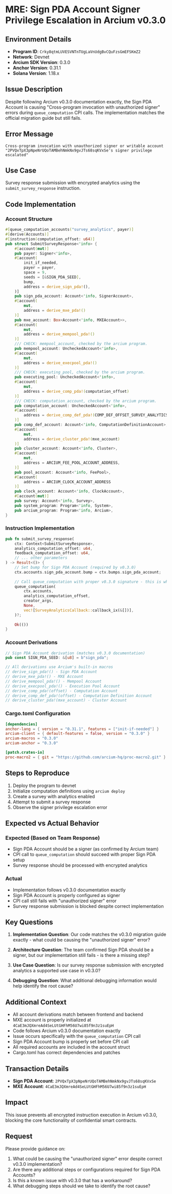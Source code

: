 # MRE: Sign PDA Account Signer Privilege Escalation in Arcium v0.3.0

## Environment Details
- **Program ID**: `Crky8qtmLUVESVNTnTUgLaVnUdgBvCQuFzsGmEFSKmZ2`
- **Network**: Devnet
- **Arcium SDK Version**: 0.3.0
- **Anchor Version**: 0.31.1
- **Solana Version**: 1.18.x

## Issue Description
Despite following Arcium v0.3.0 documentation exactly, the Sign PDA Account is causing "Cross-program invocation with unauthorized signer" errors during `queue_computation` CPI calls. The implementation matches the official migration guide but still fails.

## Error Message
```
Cross-program invocation with unauthorized signer or writable account
"2PVQxTpX3pNpeNrUQoTAMBehNmkNx9gvJTs68sqKVxSe's signer privilege escalated"
```

## Use Case
Survey response submission with encrypted analytics using the `submit_survey_response` instruction.

## Code Implementation

### Account Structure
```rust
#[queue_computation_accounts("survey_analytics", payer)]
#[derive(Accounts)]
#[instruction(computation_offset: u64)]
pub struct SubmitSurveyResponse<'info> {
    #[account(mut)]
    pub payer: Signer<'info>,
    #[account(
        init_if_needed,
        payer = payer,
        space = 9,
        seeds = [&SIGN_PDA_SEED],
        bump,
        address = derive_sign_pda!(),
    )]
    pub sign_pda_account: Account<'info, SignerAccount>,
    #[account(
        mut,
        address = derive_mxe_pda!()
    )]
    pub mxe_account: Box<Account<'info, MXEAccount>>,
    #[account(
        mut,
        address = derive_mempool_pda!()
    )]
    /// CHECK: mempool_account, checked by the arcium program.
    pub mempool_account: UncheckedAccount<'info>,
    #[account(
        mut,
        address = derive_execpool_pda!()
    )]
    /// CHECK: executing_pool, checked by the arcium program.
    pub executing_pool: UncheckedAccount<'info>,
    #[account(
        mut,
        address = derive_comp_pda!(computation_offset)
    )]
    /// CHECK: computation_account, checked by the arcium program.
    pub computation_account: UncheckedAccount<'info>,
    #[account(
        address = derive_comp_def_pda!(COMP_DEF_OFFSET_SURVEY_ANALYTICS)
    )]
    pub comp_def_account: Account<'info, ComputationDefinitionAccount>,
    #[account(
        mut,
        address = derive_cluster_pda!(mxe_account)
    )]
    pub cluster_account: Account<'info, Cluster>,
    #[account(
        mut,
        address = ARCIUM_FEE_POOL_ACCOUNT_ADDRESS,
    )]
    pub pool_account: Account<'info, FeePool>,
    #[account(
        address = ARCIUM_CLOCK_ACCOUNT_ADDRESS
    )]
    pub clock_account: Account<'info, ClockAccount>,
    #[account(mut)]
    pub survey: Account<'info, Survey>,
    pub system_program: Program<'info, System>,
    pub arcium_program: Program<'info, Arcium>,
}
```

### Instruction Implementation
```rust
pub fn submit_survey_response(
    ctx: Context<SubmitSurveyResponse>,
    analytics_computation_offset: u64,
    feedback_computation_offset: u64,
    // ... other parameters
) -> Result<()> {
    // Set bump for Sign PDA Account (required by v0.3.0)
    ctx.accounts.sign_pda_account.bump = ctx.bumps.sign_pda_account;
    
    // Call queue_computation with proper v0.3.0 signature - this is where the error occurs
    queue_computation(
        ctx.accounts,
        analytics_computation_offset,
        creator_args,
        None,
        vec![SurveyAnalyticsCallback::callback_ix(&[])],
    )?;
    
    Ok(())
}
```

### Account Derivations
```rust
// Sign PDA Account derivation (matches v0.3.0 documentation)
pub const SIGN_PDA_SEED: &[u8] = b"sign_pda";

// All derivations use Arcium's built-in macros
// derive_sign_pda!() - Sign PDA Account
// derive_mxe_pda!() - MXE Account  
// derive_mempool_pda!() - Mempool Account
// derive_execpool_pda!() - Execution Pool Account
// derive_comp_pda!(offset) - Computation Account
// derive_comp_def_pda!(offset) - Computation Definition Account
// derive_cluster_pda!(mxe_account) - Cluster Account
```

### Cargo.toml Configuration
```toml
[dependencies]
anchor-lang = { version = "0.31.1", features = ["init-if-needed"] }
arcium-client = { default-features = false, version = "0.3.0" }
arcium-macros = "0.3.0"
arcium-anchor = "0.3.0"

[patch.crates-io]
proc-macro2 = { git = "https://github.com/arcium-hq/proc-macro2.git" }
```

## Steps to Reproduce
1. Deploy the program to devnet
2. Initialize computation definitions using `arcium deploy`
3. Create a survey with analytics enabled
4. Attempt to submit a survey response
5. Observe the signer privilege escalation error

## Expected vs Actual Behavior

### Expected (Based on Team Response)
- Sign PDA Account should be a signer (as confirmed by Arcium team)
- CPI call to `queue_computation` should succeed with proper Sign PDA setup
- Survey response should be processed with encrypted analytics

### Actual
- Implementation follows v0.3.0 documentation exactly
- Sign PDA Account is properly configured as signer
- CPI call still fails with "unauthorized signer" error
- Survey response submission is blocked despite correct implementation

## Key Questions 

1. **Implementation Question**: Our code matches the v0.3.0 migration guide exactly - what could be causing the "unauthorized signer" error?

2. **Architecture Question**: The team confirmed Sign PDA should be a signer, but our implementation still fails - is there a missing step?

3. **Use Case Question**: Is our survey response submission with encrypted analytics a supported use case in v0.3.0?

4. **Debugging Question**: What additional debugging information would help identify the root cause?

## Additional Context
- All account derivations match between frontend and backend
- MXE account is properly initialized at `4CaE3mJQXmreAd4SeLUtGHFhM56U7wi85f9n3z1suEpH`
- Code follows Arcium v0.3.0 documentation exactly
- Issue occurs specifically with the `queue_computation` CPI call
- Sign PDA Account bump is properly set before CPI call
- All required accounts are included in the account struct
- Cargo.toml has correct dependencies and patches

## Transaction Details
- **Sign PDA Account**: `2PVQxTpX3pNpeNrUQoTAMBehNmkNx9gvJTs68sqKVxSe`
- **MXE Account**: `4CaE3mJQXmreAd4SeLUtGHFhM56U7wi85f9n3z1suEpH`

## Impact
This issue prevents all encrypted instruction execution in Arcium v0.3.0, blocking the core functionality of confidential smart contracts.

## Request
Please provide guidance on:
1. What could be causing the "unauthorized signer" error despite correct v0.3.0 implementation?
2. Are there any additional steps or configurations required for Sign PDA Accounts?
3. Is this a known issue with v0.3.0 that has a workaround?
4. What debugging steps should we take to identify the root cause?
